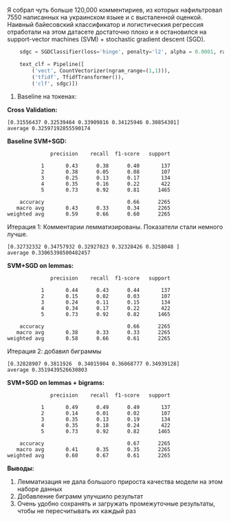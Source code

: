 
Я собрал чуть больше 120,000 комментириев, из которых нафильтровал 7550 написанных на украинском языке и с высталенной оценкой.
Наивный байесовский классификатор и логистическия регрессия отработали на этом датасете достаточно плохо и я остановился на support-vector machines (SVM) + stochastic gradient descent (SGD).

```python
    sdgc = SGDClassifier(loss='hinge', penalty='l2', alpha = 0.0001, random_state = 42,max_iter = 5, tol = None)

    text_clf = Pipeline([
        ('vect', CountVectorizer(ngram_range=(1,1))),
        ('tfidf', TfidfTransformer()),
        ('clf', sdgc)])
```
 
1. Baseline на токенах:

**Cross Validation:**
```
[0.31556437 0.32539464 0.33909816 0.34125946 0.30854301]
average 0.32597192855590174
```

**Baseline SVM+SGD:**
```
              precision    recall  f1-score   support

           1       0.43      0.38      0.40       137
           2       0.38      0.05      0.08       107
           3       0.25      0.13      0.17       134
           4       0.35      0.16      0.22       422
           5       0.73      0.92      0.81      1465

    accuracy                           0.66      2265
   macro avg       0.43      0.33      0.34      2265
weighted avg       0.59      0.66      0.60      2265

```

Итерация 1: Комментарии лемматизированы. Показатели стали немного лучше.

```
[0.32732332 0.34757932 0.32927823 0.32328426 0.3258048 ]
average 0.33065398500482457
```

**SVM+SGD on lemmas:**
```
              precision    recall  f1-score   support

           1       0.44      0.43      0.44       137
           2       0.15      0.02      0.03       107
           3       0.24      0.11      0.15       134
           4       0.34      0.17      0.22       422
           5       0.73      0.92      0.82      1465

    accuracy                           0.66      2265
   macro avg       0.38      0.33      0.33      2265
weighted avg       0.58      0.66      0.61      2265
```

Итерация 2: добавил биграммы

```
[0.32828907 0.3811926  0.34015904 0.36068777 0.34939128]
average 0.3519439526630803
```

**SVM+SGD on lemmas + bigrams:**
```
              precision    recall  f1-score   support

           1       0.49      0.49      0.49       137
           2       0.14      0.01      0.02       107
           3       0.35      0.13      0.19       134
           4       0.35      0.18      0.24       422
           5       0.73      0.92      0.82      1465

    accuracy                           0.67      2265
   macro avg       0.41      0.35      0.35      2265
weighted avg       0.60      0.67      0.61      2265
```

**Выводы:**
1. Лемматизация не дала большого прироста качества модели на этом наборе данных
2. Добавление биграмм улучшило результат
3. Очень удобно сохранять и загружать промежуточные результаты, чтобы не пересчитывать их каждый раз
 
